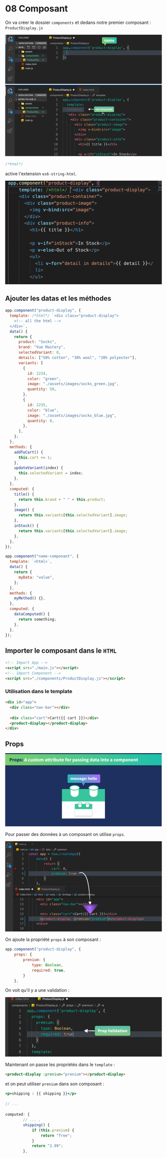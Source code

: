 # 08 Composant

On va créer le dossier `components` et dedans notre premier composant : `ProductDisplay.js`

<img src="assets/Screenshot2020-09-22at11.11.15.png" alt="Screenshot 2020-09-22 at 11.11.15" style="zoom:50%;" />

<img src="assets/Screenshot2020-09-22at11.12.44.png" alt="Screenshot 2020-09-22 at 11.12.44" style="zoom:50%;" />

```js
/*html*/
```

active l'extension `es6-string-html`.

<img src="assets/Screenshot2020-09-22at11.15.21.png" alt="Screenshot 2020-09-22 at 11.15.21" style="zoom:50%;" />

## Ajouter les datas et les méthodes

```js
app.component("product-display", {
  template: /*html*/ `<div class="product-display">
    <!-- all the html -->
  </div>`,
  data() {
    return {
      product: "Socks",
      brand: "Vue Mastery",
      selectedVariant: 0,
      details: ["50% cotton", "30% wool", "20% polyester"],
      variants: [
        {
          id: 2234,
          color: "green",
          image: "./assets/images/socks_green.jpg",
          quantity: 50,
        },
        {
          id: 2235,
          color: "blue",
          image: "./assets/images/socks_blue.jpg",
          quantity: 0,
        },
      ],
    };
  },
  methods: {
    addToCart() {
      this.cart += 1;
    },
    updateVariant(index) {
      this.selectedVariant = index;
    },
  },
  computed: {
    title() {
      return this.brand + " " + this.product;
    },
    image() {
      return this.variants[this.selectedVariant].image;
    },
    inStock() {
      return this.variants[this.selectedVariant].image;
    },
  },
});
```

```js
app.component("name-componant", {
  template: `<html>`,
  data() {
    return {
      myData: "value",
    };
  },
  methods: {
    myMethod() {},
  },
  computed: {
    dataComputed() {
      return something;
    },
  },
});
```

## Importer le composant dans le `HTML`

```html
<!-- Import App -->
<script src="./main.js"></script>
<!-- Import Component -->
<script src="./components/ProductDisplay.js"></script>
```

### Utilisation dans le template

```html
<div id="app">
  <div class="nav-bar"></div>

  <div class="cart">Cart({{ cart }})</div>
  <product-display></product-display>
</div>
```

## Props

<img src="assets/Screenshot2020-09-22at11.25.09.png" alt="Screenshot 2020-09-22 at 11.25.09" style="zoom:50%;" />

Pour passer des données à un composant on utilise `props`.

<img src="assets/Screenshot2020-09-22at11.28.20.png" alt="Screenshot 2020-09-22 at 11.28.20" style="zoom:50%;" />

On ajoute la propriété `props` à son composant :

```js
app.component("product-display", {
    props: {
        prenium: {
            type: Boolean,
            required: true,
        }
    },
```

On voit qu'il y a une validation :

<img src="assets/Screenshot2020-09-22at11.30.08.png" alt="Screenshot 2020-09-22 at 11.30.08" style="zoom:50%;" />

Maintenant on passe les propriétés dans le `template` :

```html
<product-display :prenium="prenium"></product-display>
```

et on peut utiliser `prenium` dans son composant :

```jsx
<p>shipping : {{ shipping }}</p>

// ...

computed: {
        // ... ,
        shipping() {
            if (this.prenium) {
                return "free";
            }
            return "2.99";
        },
```

